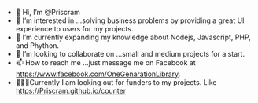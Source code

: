 - 👋 Hi, I’m @Priscram
- 👀 I’m interested in ...solving business problems by providing a great UI experience to users for my projects.
- 🌱 I’m currently expanding my knowledge about Nodejs, Javascript, PHP, and Phython.
- 💞️ I’m looking to collaborate on ...small and medium projects for a start.
- 📫 How to reach me ...just message me on Facebook at https://www.facebook.com/OneGenarationLibrary.
- 👨🏻‍🏫Currently I am looking out for funders to my projects. Like https://Priscram.github.io/counter

<!---
Priscram/Priscram is a ✨ special ✨ repository because its `README.md` (this file) appears on your GitHub profile.
You can click the Preview link to take a look at your changes.
--->
